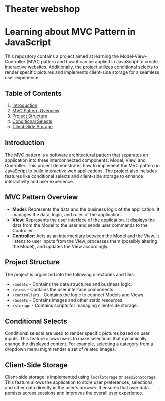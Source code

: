 # Theater webshop



# Learning about MVC Pattern in JavaScript

This repository contains a project aimed at learning the Model-View-Controller (MVC) pattern and how it can be applied in JavaScript to create interactive websites. Additionally, the project utilizes conditional selects to render specific pictures and implements client-side storage for a seamless user experience.

## Table of Contents

1. [Introduction](#introduction)
2. [MVC Pattern Overview](#mvc-pattern-overview)
3. [Project Structure](#project-structure)
4. [Conditional Selects](#conditional-selects)
5. [Client-Side Storage](#client-side-storage)


## Introduction

The MVC pattern is a software architectural pattern that separates an application into three interconnected components: Model, View, and Controller. This project demonstrates how to implement the MVC pattern in JavaScript to build interactive web applications. The project also includes features like conditional selects and client-side storage to enhance interactivity and user experience.

## MVC Pattern Overview

- **Model**: Represents the data and the business logic of the application. It manages the data, logic, and rules of the application.
- **View**: Represents the user interface of the application. It displays the data from the Model to the user and sends user commands to the Controller.
- **Controller**: Acts as an intermediary between the Model and the View. It listens to user inputs from the View, processes them (possibly altering the Model), and updates the View accordingly.

## Project Structure

The project is organized into the following directories and files:

- `/models` - Contains the data structures and business logic.
- `/views` - Contains the user interface components.
- `/controllers` - Contains the logic to connect Models and Views.
- `/assets` - Contains images and other static resources.
- `/storage` - Contains scripts for managing client-side storage.

## Conditional Selects

Conditional selects are used to render specific pictures based on user inputs. This feature allows users to make selections that dynamically change the displayed content. For example, selecting a category from a dropdown menu might render a set of related images.

## Client-Side Storage

Client-side storage is implemented using `localStorage` or `sessionStorage`. This feature allows the application to store user preferences, selections, and other data directly in the user's browser. It ensures that user data persists across sessions and improves the overall user experience.

